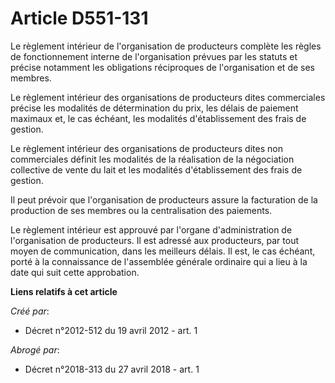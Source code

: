 # Article D551-131

Le règlement intérieur de l'organisation de producteurs complète les règles de fonctionnement interne de l'organisation
prévues par les statuts et précise notamment les obligations réciproques de l'organisation et de ses membres.

Le règlement intérieur des organisations de producteurs dites commerciales précise les modalités de détermination du prix,
les délais de paiement maximaux et, le cas échéant, les modalités d'établissement des frais de gestion.

Le règlement intérieur des organisations de producteurs dites non commerciales définit les modalités de la réalisation de la
négociation collective de vente du lait et les modalités d'établissement des frais de gestion.

Il peut prévoir que l'organisation de producteurs assure la facturation de la production de ses membres ou la centralisation
des paiements.

Le règlement intérieur est approuvé par l'organe d'administration de l'organisation de producteurs. Il est adressé aux
producteurs, par tout moyen de communication, dans les meilleurs délais. Il est, le cas échéant, porté à la connaissance de
l'assemblée générale ordinaire qui a lieu à la date qui suit cette approbation.

**Liens relatifs à cet article**

_Créé par_:

  - Décret n°2012-512 du 19 avril 2012 - art. 1

_Abrogé par_:

  - Décret n°2018-313 du 27 avril 2018 - art. 1
